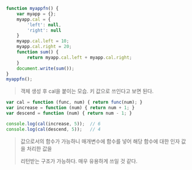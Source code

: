 ```javascript
function myappfn() {
    var myapp = {};
    myapp.cal = {
        'left': null,
        'right': null
    }
    myapp.cal.left = 10;
    myapp.cal.right = 20;
    function sum() {
        return myapp.cal.left + myapp.cal.right;
    }
    document.write(sum());
}
myappfn();
```

> 객체 생성 후 cal을 붙이는 모습. 키 값으로 쓰인다고 보면 된다.

```javascript
var cal = function (func, num) { return func(num); }
var increase = function (num) { return num + 1; }
var descend = function (num) { return num - 1; }

console.log(cal(increase, 5));	// 6
console.log(cal(descend, 5));	// 4
```

> 값으로서의 함수가 가능하니 매개변수에 함수를 넣어 해당 함수에 대한 인자 값을 처리한 값을
>
> 리턴받는 구조가 가능하다. 매우 유용하게 쓰일 것 같다.